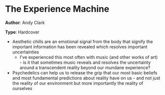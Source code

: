 # The Experience Machine

**Author**: Andy Clark

**Type**: Hardcover
  
  * Aesthetic chills are an emotional signal from the body that signify the important information has been revealed which resolves important uncertainties
	  * I've experienced this most often with music (and other works of art) - is it that sometimes music reveals and resolves the uncertainty around a transcendent reality beyond our mundane experience?
* Psychedelics can help us to release the grip that our most basic beliefs and most fundamental predictions about reality have on us - and not just the reality of our environment but more importantly the reality of ourselves
